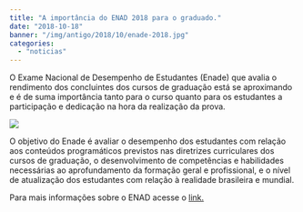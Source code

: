 ```yaml
---
title: "A importância do ENAD 2018 para o graduado."
date: "2018-10-18"
banner: "/img/antigo/2018/10/enade-2018.jpg"
categories: 
  - "noticias"
---
```



O Exame Nacional de Desempenho de Estudantes (Enade) que avalia o rendimento dos concluintes dos cursos de graduação está se aproximando e é de suma importância tanto para o curso quanto para os estudantes a participação e dedicação na hora da realização da prova.

<!--more-->

[![](/img/antigo/2018/10/enade-2018-632x333.jpg)](/img/antigo/2018/10/enade-2018.jpg)

O objetivo do Enade é avaliar o desempenho dos estudantes com relação aos conteúdos programáticos previstos nas diretrizes curriculares dos cursos de graduação, o desenvolvimento de competências e habilidades necessárias ao aprofundamento da formação geral e profissional, e o nível de atualização dos estudantes com relação à realidade brasileira e mundial.

Para mais informações sobre o ENAD acesse o [link.](http://inep.gov.br/enade)
